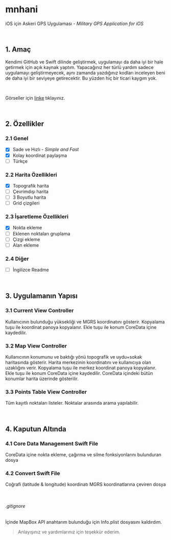 # mnhani
iOS için Askeri GPS Uygulaması - *Military GPS Application for iOS*

<br>

## 1. Amaç
Kendimi GitHub ve Swift dilinde geliştirmek, uygulamayı da daha iyi bir hale getirmek için açık kaynak yaptım. Yapacağınız her türlü yardım sadece uygulamayı geliştirmeyecek, aynı zamanda yazdığınız kodları inceleyen beni de daha iyi bir seviyeye getirecektir. Bu yüzden hiç bir ticari kaygım yok. 

<br>

Görseller için [linke](http://abuzeremre.com/mnhani-app) tıklayınız.

<br>

## 2. Özellikler
### 2.1 Genel
- [x] Sade ve Hızlı - *Simple and Fast*
- [x] Kolay koordinat paylaşma
- [ ] Türkçe
### 2.2 Harita Özellikleri
- [x] Topografik harita
- [ ] Çevrimdışı harita
- [ ] 3 Boyutlu harita
- [ ] Grid çizgileri
### 2.3 İşaretleme Özellikleri
- [x] Nokta ekleme
- [ ] Eklenen noktaları gruplama
- [ ] Çizgi ekleme
- [ ] Alan ekleme
### 2.4 Diğer
- [ ] İngilizce Readme

<br>

## 3. Uygulamanın Yapısı
### 3.1 Current View Controller
Kullanıcının bulunduğu yüksekliği ve MGRS koordinatını gösterir. Kopyalama tuşu ile koordinat panoya kopyalanır. Ekle tuşu ile konum CoreData içine kaydedilir.

### 3.2 Map View Controller
Kullanıcının konumunu ve baktığı yönü topografik ve uydu+sokak haritasında gösterir. Harita merkezinin koordinatını ve kullanıcıya olan uzaklığını verir. Kopyalama tuşu ile merkez koordinat panoya kopyalanır. Ekle tuşu ile konum CoreData içine kaydedilir. CoreData içindeki bütün konumlar harita üzerinde gösterilir.

### 3.3 Points Table View Controller
Tüm kayıtlı noktaları listeler. Noktalar arasında arama yapılabilir.

<br>

## 4. Kaputun Altında
### 4.1 Core Data Management Swift File
CoreData içine nokta ekleme, çağırma ve silme fonksiyonlarını bulunduran dosya

### 4.2 Convert Swift File
Coğrafi (latitude & longitude) koordinatı MGRS koordinatlarına çeviren dosya

<br>

###### .gitignore
İçinde MapBox API anahtarım bulunduğu için Info.plist dosyasını kaldırdım.

> Anlayışınız ve yardımlarınız için teşekkür ederim.


